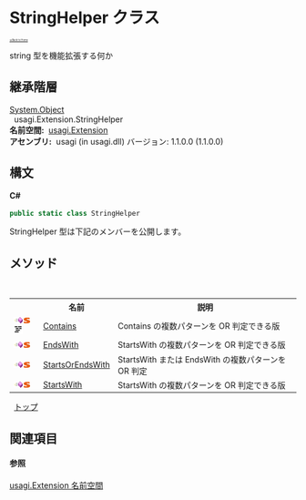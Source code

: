 # StringHelper クラス

<div style="font-size:30%"><a href="https://github.com/usagi/usagi.cs/blob/master/docs/Home.md">≪Back to Home</a></div> 

string 型を機能拡張する何か


## 継承階層
<a href="http://msdn2.microsoft.com/ja-jp/library/e5kfa45b" target="_blank">System.Object</a><br />&nbsp;&nbsp;usagi.Extension.StringHelper<br /><strong>名前空間:</strong>
&nbsp;<a href="N_usagi_Extension.md">usagi.Extension</a><br /><strong>アセンブリ:</strong>
&nbsp;usagi (in usagi.dll) バージョン: 1.1.0.0 (1.1.0.0)

## 構文

**C#**<br />
``` C#
public static class StringHelper
```

StringHelper 型は下記のメンバーを公開します。


## メソッド
&nbsp;<table><tr><th></th><th>名前</th><th>説明</th></tr><tr><td>![Public メソッド](media/pubmethod.gif "Public メソッド")![静的メンバー](media/static.gif "静的メンバー")![Code example](media/CodeExample.png "Code example")</td><td><a href="M_usagi_Extension_StringHelper_Contains.md">Contains</a></td><td>
Contains の複数パターンを OR 判定できる版</td></tr><tr><td>![Public メソッド](media/pubmethod.gif "Public メソッド")![静的メンバー](media/static.gif "静的メンバー")</td><td><a href="M_usagi_Extension_StringHelper_EndsWith.md">EndsWith</a></td><td>
StartsWith の複数パターンを OR 判定できる版</td></tr><tr><td>![Public メソッド](media/pubmethod.gif "Public メソッド")![静的メンバー](media/static.gif "静的メンバー")</td><td><a href="M_usagi_Extension_StringHelper_StartsOrEndsWith.md">StartsOrEndsWith</a></td><td>
StartsWith または EndsWith の複数パターンを OR 判定</td></tr><tr><td>![Public メソッド](media/pubmethod.gif "Public メソッド")![静的メンバー](media/static.gif "静的メンバー")</td><td><a href="M_usagi_Extension_StringHelper_StartsWith.md">StartsWith</a></td><td>
StartsWith の複数パターンを OR 判定できる版</td></tr></table>&nbsp;
<a href="#stringhelper-クラス">トップ</a>

## 関連項目


#### 参照
<a href="N_usagi_Extension.md">usagi.Extension 名前空間</a><br />